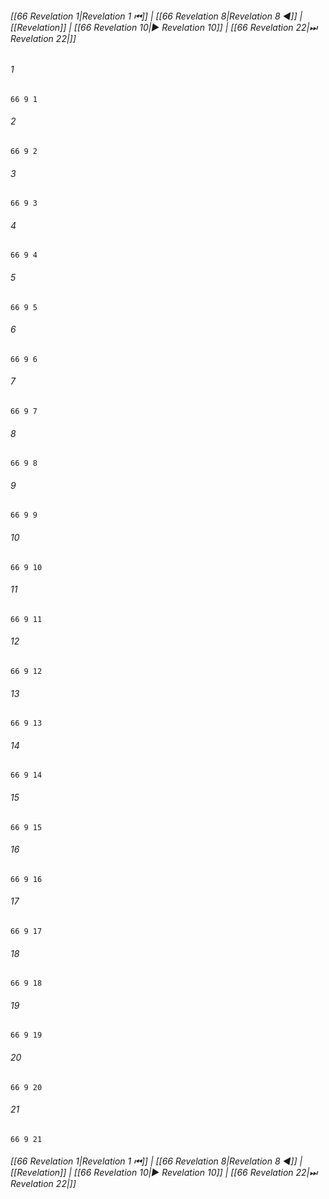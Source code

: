 
###### [[66 Revelation 1|Revelation 1 ⏮]] | [[66 Revelation 8|Revelation 8 ◀]] | [[Revelation]] | [[66 Revelation 10|▶ Revelation 10]] | [[66 Revelation 22|⏭ Revelation 22|]]

###### 1
``` verse
66 9 1 
```
###### 2
``` verse
66 9 2 
```
###### 3
``` verse
66 9 3 
```
###### 4
``` verse
66 9 4 
```
###### 5
``` verse
66 9 5 
```
###### 6
``` verse
66 9 6 
```
###### 7
``` verse
66 9 7 
```
###### 8
``` verse
66 9 8 
```
###### 9
``` verse
66 9 9 
```
###### 10
``` verse
66 9 10 
```
###### 11
``` verse
66 9 11 
```
###### 12
``` verse
66 9 12 
```
###### 13
``` verse
66 9 13 
```
###### 14
``` verse
66 9 14 
```
###### 15
``` verse
66 9 15 
```
###### 16
``` verse
66 9 16 
```
###### 17
``` verse
66 9 17 
```
###### 18
``` verse
66 9 18 
```
###### 19
``` verse
66 9 19 
```
###### 20
``` verse
66 9 20 
```
###### 21
``` verse
66 9 21 
```

###### [[66 Revelation 1|Revelation 1 ⏮]] | [[66 Revelation 8|Revelation 8 ◀]] | [[Revelation]] | [[66 Revelation 10|▶ Revelation 10]] | [[66 Revelation 22|⏭ Revelation 22|]]

